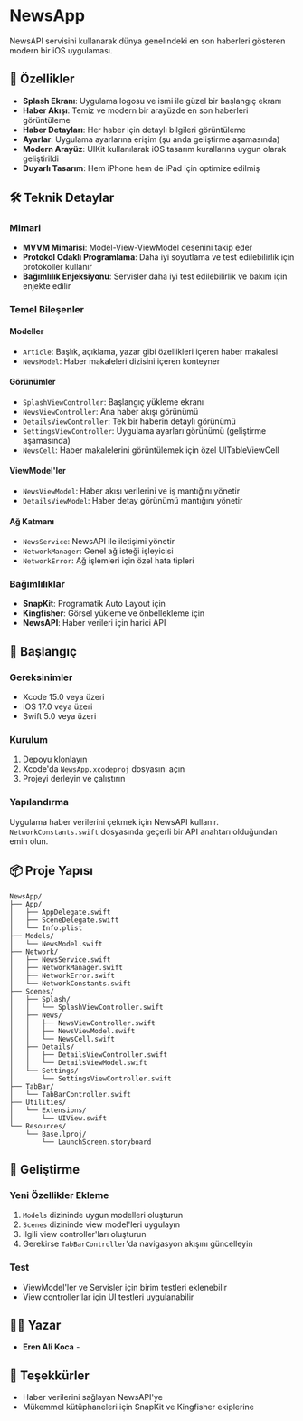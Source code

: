 # NewsApp

NewsAPI servisini kullanarak dünya genelindeki en son haberleri gösteren modern bir iOS uygulaması.

## 📱 Özellikler

- **Splash Ekranı**: Uygulama logosu ve ismi ile güzel bir başlangıç ekranı
- **Haber Akışı**: Temiz ve modern bir arayüzde en son haberleri görüntüleme
- **Haber Detayları**: Her haber için detaylı bilgileri görüntüleme
- **Ayarlar**: Uygulama ayarlarına erişim (şu anda geliştirme aşamasında)
- **Modern Arayüz**: UIKit kullanılarak iOS tasarım kurallarına uygun olarak geliştirildi
- **Duyarlı Tasarım**: Hem iPhone hem de iPad için optimize edilmiş

## 🛠 Teknik Detaylar

### Mimari
- **MVVM Mimarisi**: Model-View-ViewModel desenini takip eder
- **Protokol Odaklı Programlama**: Daha iyi soyutlama ve test edilebilirlik için protokoller kullanır
- **Bağımlılık Enjeksiyonu**: Servisler daha iyi test edilebilirlik ve bakım için enjekte edilir

### Temel Bileşenler

#### Modeller
- `Article`: Başlık, açıklama, yazar gibi özellikleri içeren haber makalesi
- `NewsModel`: Haber makaleleri dizisini içeren konteyner

#### Görünümler
- `SplashViewController`: Başlangıç yükleme ekranı
- `NewsViewController`: Ana haber akışı görünümü
- `DetailsViewController`: Tek bir haberin detaylı görünümü
- `SettingsViewController`: Uygulama ayarları görünümü (geliştirme aşamasında)
- `NewsCell`: Haber makalelerini görüntülemek için özel UITableViewCell

#### ViewModel'ler
- `NewsViewModel`: Haber akışı verilerini ve iş mantığını yönetir
- `DetailsViewModel`: Haber detay görünümü mantığını yönetir

#### Ağ Katmanı
- `NewsService`: NewsAPI ile iletişimi yönetir
- `NetworkManager`: Genel ağ isteği işleyicisi
- `NetworkError`: Ağ işlemleri için özel hata tipleri

### Bağımlılıklar
- **SnapKit**: Programatik Auto Layout için
- **Kingfisher**: Görsel yükleme ve önbellekleme için
- **NewsAPI**: Haber verileri için harici API

## 🚀 Başlangıç

### Gereksinimler
- Xcode 15.0 veya üzeri
- iOS 17.0 veya üzeri
- Swift 5.0 veya üzeri

### Kurulum
1. Depoyu klonlayın
2. Xcode'da `NewsApp.xcodeproj` dosyasını açın
3. Projeyi derleyin ve çalıştırın

### Yapılandırma
Uygulama haber verilerini çekmek için NewsAPI kullanır. `NetworkConstants.swift` dosyasında geçerli bir API anahtarı olduğundan emin olun.

## 📦 Proje Yapısı

```
NewsApp/
├── App/
│   ├── AppDelegate.swift
│   ├── SceneDelegate.swift
│   └── Info.plist
├── Models/
│   └── NewsModel.swift
├── Network/
│   ├── NewsService.swift
│   ├── NetworkManager.swift
│   ├── NetworkError.swift
│   └── NetworkConstants.swift
├── Scenes/
│   ├── Splash/
│   │   └── SplashViewController.swift
│   ├── News/
│   │   ├── NewsViewController.swift
│   │   ├── NewsViewModel.swift
│   │   └── NewsCell.swift
│   ├── Details/
│   │   ├── DetailsViewController.swift
│   │   └── DetailsViewModel.swift
│   └── Settings/
│       └── SettingsViewController.swift
├── TabBar/
│   └── TabBarController.swift
├── Utilities/
│   └── Extensions/
│       └── UIView.swift
└── Resources/
    └── Base.lproj/
        └── LaunchScreen.storyboard
```

## 🔧 Geliştirme

### Yeni Özellikler Ekleme
1. `Models` dizininde uygun modelleri oluşturun
2. `Scenes` dizininde view model'leri uygulayın
3. İlgili view controller'ları oluşturun
4. Gerekirse `TabBarController`'da navigasyon akışını güncelleyin

### Test
- ViewModel'ler ve Servisler için birim testleri eklenebilir
- View controller'lar için UI testleri uygulanabilir

## 👨‍💻 Yazar

- **Eren Ali Koca** -

## 🙏 Teşekkürler

- Haber verilerini sağlayan NewsAPI'ye
- Mükemmel kütüphaneleri için SnapKit ve Kingfisher ekiplerine 